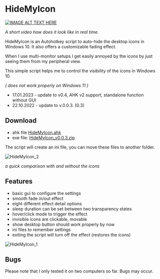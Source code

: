 # HideMyIcon

[![IMAGE ALT TEXT HERE](https://img.youtube.com/vi/uZNI1G8OB9M/0.jpg)](https://www.youtube.com/watch?v=uZNI1G8OB9M)

*A short video how does it look like in real time.*

HideMyIcon is an Autohotkey script to auto-hide the desktop icons in Windows 10. It also offers a customizable fading effect.

When I use multi-monitor setups I get easily annoyed by the icons by just seeing them from my peripheral view.

This simple script helps me to control the visibility of the icons in Windows 10.

*( does not work properly on Windows 11 )*

- 17.01.2023 - update to v0.4, AHK v2 support, standalone function without GUI
- 22.10.2022 - update to v.0.0.3. (0.3)

## Download

- ahk file  [HideMyIcon.ahk](https://github.com/bceenaeiklmr/HideMyIcon/blob/main/HideMyIcon.ahk)
- exe file: [HideMyIcon_v0.0.3.zip](https://github.com/bceenaeiklmr/HideMyIcon/files/9844590/HideMyIcon_v0.0.3.zip)

The script will create an ini file, you can move these files to another folder.

![HideMyIcon_2](https://user-images.githubusercontent.com/105103590/197341249-71cafb87-b5da-458f-8040-95fc2d1c9a42.png)

*a quick comparison with and without the icons*

## Features

- basic gui to configure the settings
- smooth fade in/out effect
- eight different effect detail options
- sleep duration can be set between two transparency states
- hover/click mode to trigger the effect
- invisible icons are clickable, movable
- show desktop button should work properly by now
- ini files to remember settings
- exiting the script will turn off the effect (restores the icons)

![HideMyIcon_1](https://user-images.githubusercontent.com/105103590/197339864-88011fdc-9dee-4270-afe0-7ee794cc7e27.png)

## Bugs

Please note that I only tested it on two computers so far. Bugs may occur.
